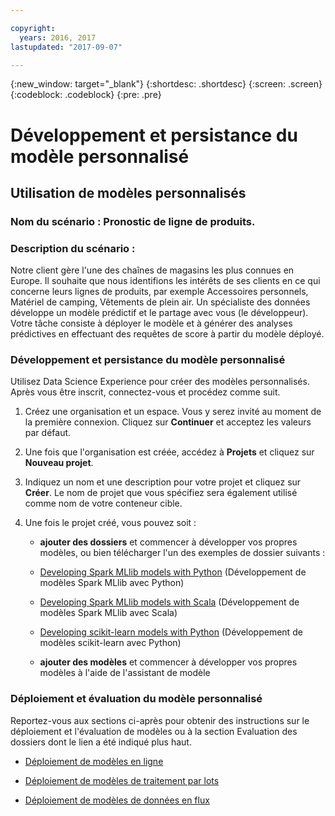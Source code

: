 ```yaml
---

copyright:
  years: 2016, 2017
lastupdated: "2017-09-07"

---
```

{:new_window: target="_blank"}
{:shortdesc: .shortdesc}
{:screen: .screen}
{:codeblock: .codeblock}
{:pre: .pre}

# Développement et persistance du modèle personnalisé

## Utilisation de modèles personnalisés

### Nom du scénario : Pronostic de ligne de produits.

### Description du scénario :

Notre client gère l'une des chaînes de magasins les plus connues en Europe. Il souhaite que nous identifions les intérêts de ses clients en ce qui concerne leurs lignes de produits, par exemple
Accessoires personnels, Matériel de camping, Vêtements de plein air.
Un spécialiste des données développe un modèle prédictif et le partage avec vous (le développeur). Votre tâche consiste à déployer le modèle et à générer des analyses prédictives en effectuant des requêtes de score à partir du modèle déployé.

### Développement et persistance du modèle personnalisé

Utilisez Data Science Experience pour créer des modèles personnalisés. Après vous être inscrit, connectez-vous et procédez comme suit.

1. Créez une organisation et un espace. Vous y serez invité au moment de la première connexion. Cliquez sur **Continuer** et acceptez les valeurs par défaut.

2. Une fois que l'organisation est créée, accédez à **Projets** et cliquez sur **Nouveau projet**.

3. Indiquez un nom et une description pour votre projet et cliquez sur **Créer**. Le nom de projet que vous spécifiez sera également utilisé comme nom de votre conteneur cible.

4. Une fois le projet créé, vous pouvez soit :
   *  **ajouter des dossiers** et commencer à développer vos propres modèles, ou bien télécharger l'un des exemples de dossier suivants :

    *  [Developing Spark MLlib models with Python](https://apsportal.ibm.com/analytics/notebooks/89492fd6-a641-4819-9176-3d9381561df9/view?access_token=d80bef1a172d1d83d3721b101886337158457281774186f181a2e6a5b57f5ec7) (Développement de modèles Spark MLlib avec Python)

    *  [Developing Spark MLlib models with Scala](https://apsportal.ibm.com/analytics/notebooks/c8652d2c-bfc9-4354-8168-f1c9f7f8dfc2/view?access_token=02a83fea8450a452c8de76af98dae078459d0f56810ddef4f4c62d5bc4fc72cf) (Développement de modèles Spark MLlib avec Scala)

    *  [Developing scikit-learn models with Python](https://apsportal.ibm.com/analytics/notebooks/5215a61a-16d7-4fa2-b060-e3e243ceebe3/view?access_token=70f48c95c5571a614ce97484d3f168b1d9b6aeebce015187d3d77ce6038f025e) (Développement de modèles scikit-learn avec Python)

   * **ajouter des modèles** et commencer à développer vos propres modèles à l'aide de l'assistant de modèle



### Déploiement et évaluation du modèle personnalisé

Reportez-vous aux sections ci-après pour obtenir des instructions sur le déploiement et l'évaluation de modèles ou à la section Evaluation des dossiers dont le lien a été indiqué plus
haut.

*  [Déploiement de modèles en ligne](pm_service_api_spark_online.html)

*  [Déploiement de modèles de traitement par lots](pm_service_api_spark_batch.html)

*  [Déploiement de modèles de données en flux](pm_service_api_spark_streaming.html)
